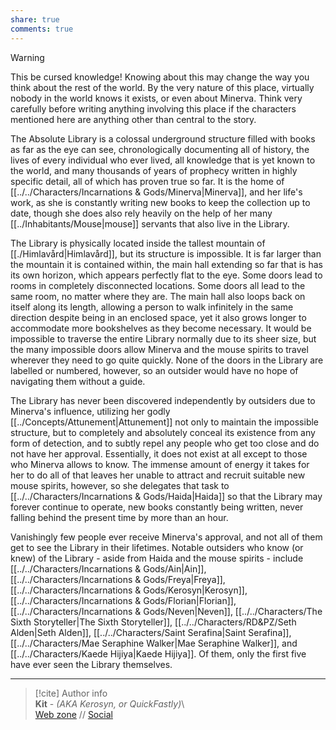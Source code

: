 ```yaml
---  
share: true  
comments: true  
---  
```

> [!warning]  
> This be cursed knowledge! Knowing about this may change the way you think about the rest of the world. By the very nature of this place, virtually nobody in the world knows it exists, or even about Minerva. Think very carefully before writing anything involving this place if the characters mentioned here are anything other than central to the story.  
  
The Absolute Library is a colossal underground structure filled with books as far as the eye can see, chronologically documenting all of history, the lives of every individual who ever lived, all knowledge that is yet known to the world, and many thousands of years of prophecy written in highly specific detail, all of which has proven true so far. It is the home of [[../../Characters/Incarnations & Gods/Minerva|Minerva]], and her life's work, as she is constantly writing new books to keep the collection up to date, though she does also rely heavily on the help of her many [[../Inhabitants/Mouse|mouse]] servants that also live in the Library.  
  
The Library is physically located inside the tallest mountain of [[./Himlavård|Himlavård]], but its structure is impossible. It is far larger than the mountain it is contained within, the main hall extending so far that is has its own horizon, which appears perfectly flat to the eye. Some doors lead to rooms in completely disconnected locations. Some doors all lead to the same room, no matter where they are. The main hall also loops back on itself along its length, allowing a person to walk infinitely in the same direction despite being in an enclosed space, yet it also grows longer to accommodate more bookshelves as they become necessary. It would be impossible to traverse the entire Library normally due to its sheer size, but the many impossible doors allow Minerva and the mouse spirits to travel wherever they need to go quite quickly. None of the doors in the Library are labelled or numbered, however, so an outsider would have no hope of navigating them without a guide.  
  
The Library has never been discovered independently by outsiders due to Minerva's influence, utilizing her godly [[../Concepts/Attunement|Attunement]] not only to maintain the impossible structure, but to completely and absolutely conceal its existence from any form of detection, and to subtly repel any people who get too close and do not have her approval. Essentially, it does not exist at all except to those who Minerva allows to know. The immense amount of energy it takes for her to do all of that leaves her unable to attract and recruit suitable new mouse spirits, however, so she delegates that task to [[../../Characters/Incarnations & Gods/Haida|Haida]] so that the Library may forever continue to operate, new books constantly being written, never falling behind the present time by more than an hour.  
  
Vanishingly few people ever receive Minerva's approval, and not all of them get to see the Library in their lifetimes. Notable outsiders who know (or knew) of the Library - aside from Haida and the mouse spirits - include [[../../Characters/Incarnations & Gods/Ain|Ain]], [[../../Characters/Incarnations & Gods/Freya|Freya]], [[../../Characters/Incarnations & Gods/Kerosyn|Kerosyn]], [[../../Characters/Incarnations & Gods/Florian|Florian]], [[../../Characters/Incarnations & Gods/Neven|Neven]], [[../../Characters/The Sixth Storyteller|The Sixth Storyteller]], [[../../Characters/RD&PZ/Seth Alden|Seth Alden]], [[../../Characters/Saint Serafina|Saint Serafina]], [[../../Characters/Mae Seraphine Walker|Mae Seraphine Walker]], and [[../../Characters/Kaede Hijiya|Kaede Hijiya]]. Of them, only the first five have ever seen the Library themselves.  
  
-----  
> [!cite] Author info  
> **Kit** - *(AKA Kerosyn, or QuickFastly)*\  
> [Web zone](https://kerosyn.link) // [Social](https://a.tripulse.link/@kit)